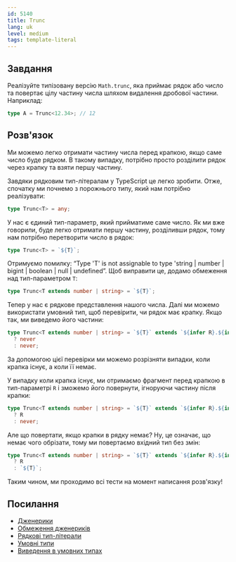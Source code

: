 ```yaml
---
id: 5140
title: Trunc
lang: uk
level: medium
tags: template-literal
---
```


## Завдання

Реалізуйте типізовану версію `Math.trunc`, яка приймає рядок або число та
повертає цілу частину числа шляхом видалення дробової частини. Наприклад:

```typescript
type A = Trunc<12.34>; // 12
```

## Розв'язок

Ми можемо легко отримати частину числа перед крапкою, якщо саме число буде
рядком. В такому випадку, потрібно просто розділити рядок через крапку та взяти
першу частину.

Завдяки рядковим тип-літералам у TypeScript це легко зробити. Отже, спочатку ми
почнемо з порожнього типу, який нам потрібно реалізувати:

```typescript
type Trunc<T> = any;
```

У нас є єдиний тип-параметр, який прийматиме саме число. Як ми вже говорили,
буде легко отримати першу частину, розділивши рядок, тому нам потрібно
перетворити число в рядок:

```typescript
type Trunc<T> = `${T}`;
```

Отримуємо помилку: “Type 'T' is not assignable to type 'string | number | bigint
| boolean | null | undefined”. Щоб виправити це, додамо обмеження над
тип-параметром `T`:

```typescript
type Trunc<T extends number | string> = `${T}`;
```

Тепер у нас є рядкове представлення нашого числа. Далі ми можемо використати
умовний тип, щоб перевірити, чи рядок має крапку. Якщо так, ми виведемо його
частини:

```typescript
type Trunc<T extends number | string> = `${T}` extends `${infer R}.${infer _}`
  ? never
  : never;
```

За допомогою цієї перевірки ми можемо розрізняти випадки, коли крапка існує, а
коли її немає.

У випадку коли крапка існує, ми отримаємо фрагмент перед крапкою в тип-параметрі
`R` і зможемо його повернути, ігноруючи частину після крапки:

```typescript
type Trunc<T extends number | string> = `${T}` extends `${infer R}.${infer _}`
  ? R
  : never;
```

Але що повертати, якщо крапки в рядку немає? Ну, це означає, що немає чого
обрізати, тому ми повертаємо вхідний тип без змін:

```typescript
type Trunc<T extends number | string> = `${T}` extends `${infer R}.${infer _}`
  ? R
  : `${T}`;
```

Таким чином, ми проходимо всі тести на момент написання розв'язку!

## Посилання

- [Дженерики](https://www.typescriptlang.org/docs/handbook/2/generics.html)
- [Обмеження дженериків](https://www.typescriptlang.org/docs/handbook/2/generics.html#generic-constraints)
- [Рядкові тип-літерали](https://www.typescriptlang.org/docs/handbook/2/template-literal-types.html)
- [Умовні типи](https://www.typescriptlang.org/docs/handbook/2/conditional-types.html)
- [Виведення в умовних типах](https://www.typescriptlang.org/docs/handbook/2/conditional-types.html#inferring-within-conditional-types)
